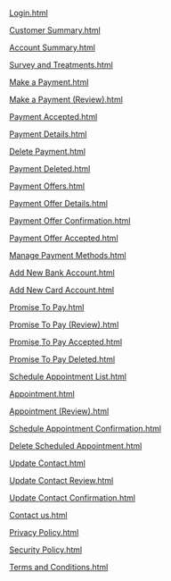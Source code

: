 <a href="https://cmcit.github.io/pnc-katabat/Login.html">Login.html</a>

<a href="https://cmcit.github.io/pnc-katabat/Customer%20Summary.html">Customer Summary.html</a>

<a href="https://cmcit.github.io/pnc-katabat/Account%20Summary.html">Account Summary.html</a>

<a href="https://cmcit.github.io/pnc-katabat/Survey%20and%20Treatments.html">Survey and Treatments.html</a>

<a href="https://cmcit.github.io/pnc-katabat/Make%20a%20Payment.html">Make a Payment.html</a>

<a href="https://cmcit.github.io/pnc-katabat/Make%20a%20Payment%20(Review).html">Make a Payment (Review).html</a>

<a href="https://cmcit.github.io/pnc-katabat/Payment%20Accepted.html">Payment Accepted.html</a>

<a href="https://cmcit.github.io/pnc-katabat/Payment%20Details.html">Payment Details.html</a>

<a href="https://cmcit.github.io/pnc-katabat/Delete%20Payment.html">Delete Payment.html</a>

<a href="https://cmcit.github.io/pnc-katabat/Payment%20Deleted.html">Payment Deleted.html</a>

<a href="https://cmcit.github.io/pnc-katabat/Payment%20Offers.html">Payment Offers.html</a>

<a href="https://cmcit.github.io/pnc-katabat/Payment%20Offer%20Details.html">Payment Offer Details.html</a>

<a href="https://cmcit.github.io/pnc-katabat/Payment%20Offer%20Confirmation.html">Payment Offer Confirmation.html</a>

<a href="https://cmcit.github.io/pnc-katabat/Payment%20Offer%20Accepted.html">Payment Offer Accepted.html</a>

<a href="https://cmcit.github.io/pnc-katabat/Manage%20Payment%20Methods.html">Manage Payment Methods.html</a>

<a href="https://cmcit.github.io/pnc-katabat/Add%20New%20Bank%20Account.html">Add New Bank Account.html</a>

<a href="https://cmcit.github.io/pnc-katabat/Add%20New%20Card%20Account.html">Add New Card Account.html</a>

<a href="https://cmcit.github.io/pnc-katabat/Promise%20To%20Pay.html">Promise To Pay.html</a>

<a href="https://cmcit.github.io/pnc-katabat/Promise%20To%20Pay%20(Review).html">Promise To Pay (Review).html</a>

<a href="https://cmcit.github.io/pnc-katabat/Promise%20To%20Pay%20Accepted.html">Promise To Pay Accepted.html</a>

<a href="https://cmcit.github.io/pnc-katabat/Promise%20To%20Pay%20Deleted.html">Promise To Pay Deleted.html</a>

<a href="https://cmcit.github.io/pnc-katabat/Schedule%20Appointment%20List.html">Schedule Appointment List.html</a>

<a href="https://cmcit.github.io/pnc-katabat/Appointment.html">Appointment.html</a>

<a href="https://cmcit.github.io/pnc-katabat/Appointment%20(Review).html">Appointment (Review).html</a>

<a href="https://cmcit.github.io/pnc-katabat/Schedule%20Appointment%20Confirmation.html">Schedule Appointment Confirmation.html</a>

<a href="https://cmcit.github.io/pnc-katabat/Delete%20Scheduled%20Appointment.html">Delete Scheduled Appointment.html</a>

<a href="https://cmcit.github.io/pnc-katabat/Update%20Contact.html">Update Contact.html</a>

<a href="https://cmcit.github.io/pnc-katabat/Update%20Contact%20Review.html">Update Contact Review.html</a>

<a href="https://cmcit.github.io/pnc-katabat/Update%20Contact%20Confirmation.html">Update Contact Confirmation.html</a>

<a href="https://cmcit.github.io/pnc-katabat/Contact%20us.html">Contact us.html</a>

<a href="https://cmcit.github.io/pnc-katabat/Privacy%20Policy.html">Privacy Policy.html</a>

<a href="https://cmcit.github.io/pnc-katabat/Security%20Policy.html">Security Policy.html</a>

<a href="https://cmcit.github.io/pnc-katabat/Terms%20and%20Conditions.html">Terms and Conditions.html</a>
